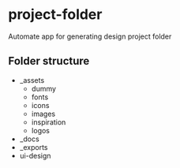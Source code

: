 # project-folder
Automate app for generating design project folder
## Folder structure
- _assets
  - dummy
  - fonts
  - icons
  - images
  - inspiration
  - logos
- _docs
- _exports
- ui-design